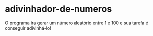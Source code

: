 # adivinhador-de-numeros
O programa ira gerar um número aleatório entre 1 e 100 e sua tarefa é conseguir adivinhá-lo!
